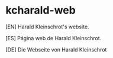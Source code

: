 # kcharald-web

[EN]
Harald Kleinschrot's website.

[ES]
Página web de Harald Kleinschrot.

[DE]
Die Webseite von Harald Kleinschrot